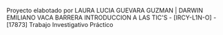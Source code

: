 Proyecto elabotado por  LAURA LUCIA GUEVARA GUZMAN | DARWIN EMILIANO VACA BARRERA
INTRODUCCION A LAS TIC'S - [IRCY-L1N-O] - [17873]
Trabajo Investigativo Práctico
